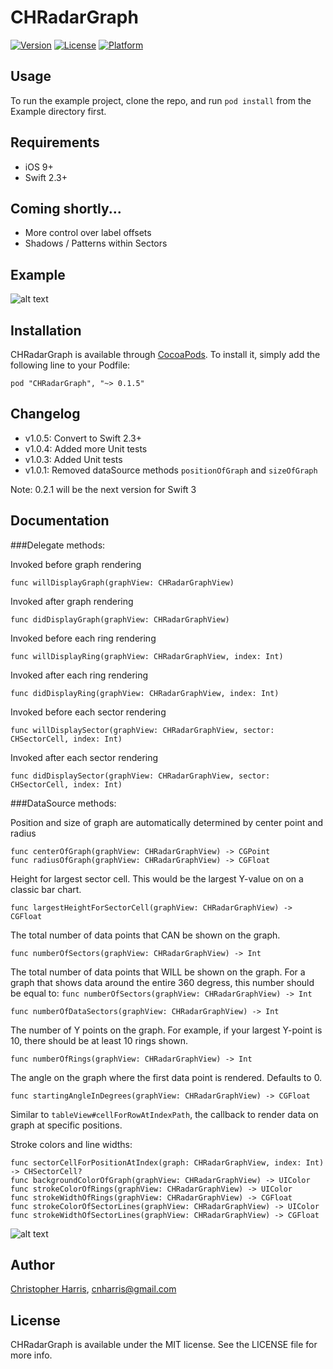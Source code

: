 # CHRadarGraph

[![Version](https://img.shields.io/cocoapods/v/CHRadarGraph.svg?style=flat)](http://cocoapods.org/pods/CHRadarGraph)
[![License](https://img.shields.io/cocoapods/l/CHRadarGraph.svg?style=flat)](http://cocoapods.org/pods/CHRadarGraph)
[![Platform](https://img.shields.io/cocoapods/p/CHRadarGraph.svg?style=flat)](http://cocoapods.org/pods/CHRadarGraph)

## Usage

To run the example project, clone the repo, and run `pod install` from the Example directory first.

## Requirements
* iOS 9+
* Swift 2.3+

## Coming shortly...
* More control over label offsets
* Shadows / Patterns within Sectors

## Example
![alt text](http://i.imgur.com/xEUetr6.png?1 "Radar Graph")

## Installation

CHRadarGraph is available through [CocoaPods](http://cocoapods.org). To install
it, simply add the following line to your Podfile:

```
pod "CHRadarGraph", "~> 0.1.5"
```

## Changelog

* v1.0.5: Convert to Swift 2.3+
* v1.0.4: Added more Unit tests
* v1.0.3: Added Unit tests
* v1.0.1: Removed dataSource methods `positionOfGraph` and `sizeOfGraph`

Note: 0.2.1 will be the next version for Swift 3

## Documentation

###Delegate methods:

Invoked before graph rendering

    func willDisplayGraph(graphView: CHRadarGraphView)

Invoked after graph rendering

    func didDisplayGraph(graphView: CHRadarGraphView)

Invoked before each ring rendering

    func willDisplayRing(graphView: CHRadarGraphView, index: Int)

Invoked after each ring rendering

    func didDisplayRing(graphView: CHRadarGraphView, index: Int)

Invoked before each sector rendering

    func willDisplaySector(graphView: CHRadarGraphView, sector: CHSectorCell, index: Int)

Invoked after each sector rendering

    func didDisplaySector(graphView: CHRadarGraphView, sector: CHSectorCell, index: Int)

###DataSource methods:

Position and size of graph are automatically determined by center point and radius

    func centerOfGraph(graphView: CHRadarGraphView) -> CGPoint
    func radiusOfGraph(graphView: CHRadarGraphView) -> CGFloat

Height for largest sector cell.  This would be the largest Y-value on on a classic bar chart.

    func largestHeightForSectorCell(graphView: CHRadarGraphView) -> CGFloat

The total number of data points that CAN be shown on the graph.

    func numberOfSectors(graphView: CHRadarGraphView) -> Int

The total number of data points that WILL be shown on the graph.  For a graph that shows data around the entire 360 degress, this number should be equal to: `func numberOfSectors(graphView: CHRadarGraphView) -> Int`

    func numberOfDataSectors(graphView: CHRadarGraphView) -> Int

The number of Y points on the graph.  For example, if your largest Y-point is 10, there should be at least 10 rings shown.

    func numberOfRings(graphView: CHRadarGraphView) -> Int

The angle on the graph where the first data point is rendered.  Defaults to 0.

    func startingAngleInDegrees(graphView: CHRadarGraphView) -> CGFloat

Similar to `tableView#cellForRowAtIndexPath`, the callback  to render data on graph at specific positions.

Stroke colors and line widths:

    func sectorCellForPositionAtIndex(graph: CHRadarGraphView, index: Int) -> CHSectorCell?
    func backgroundColorOfGraph(graphView: CHRadarGraphView) -> UIColor
    func strokeColorOfRings(graphView: CHRadarGraphView) -> UIColor
    func strokeWidthOfRings(graphView: CHRadarGraphView) -> CGFloat
    func strokeColorOfSectorLines(graphView: CHRadarGraphView) -> UIColor
    func strokeWidthOfSectorLines(graphView: CHRadarGraphView) -> CGFloat

![alt text](http://i.imgur.com/PYd1AMS.png?1 "Radar Graph Explained")

## Author

[Christopher Harris](http://chrisharris.io), cnharris@gmail.com

## License

CHRadarGraph is available under the MIT license. See the LICENSE file for more info.
